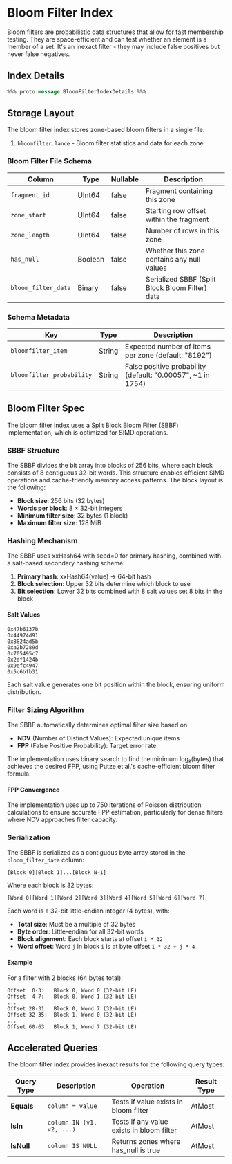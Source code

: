 # Bloom Filter Index

Bloom filters are probabilistic data structures that allow for fast membership testing.
They are space-efficient and can test whether an element is a member of a set.
It's an inexact filter - they may include false positives but never false negatives.

## Index Details

```protobuf
%%% proto.message.BloomFilterIndexDetails %%%
```

## Storage Layout

The bloom filter index stores zone-based bloom filters in a single file:

1. `bloomfilter.lance` - Bloom filter statistics and data for each zone

### Bloom Filter File Schema

| Column              | Type    | Nullable | Description                                     |
|---------------------|---------|----------|-------------------------------------------------|
| `fragment_id`       | UInt64  | false    | Fragment containing this zone                   |
| `zone_start`        | UInt64  | false    | Starting row offset within the fragment         |
| `zone_length`       | UInt64  | false    | Number of rows in this zone                     |
| `has_null`          | Boolean | false    | Whether this zone contains any null values      |
| `bloom_filter_data` | Binary  | false    | Serialized SBBF (Split Block Bloom Filter) data |

### Schema Metadata

| Key                       | Type   | Description                                                 |
|---------------------------|--------|-------------------------------------------------------------|
| `bloomfilter_item`        | String | Expected number of items per zone (default: "8192")         |
| `bloomfilter_probability` | String | False positive probability (default: "0.00057", ~1 in 1754) |

## Bloom Filter Spec

The bloom filter index uses a Split Block Bloom Filter (SBBF) implementation,
which is optimized for SIMD operations.

### SBBF Structure

The SBBF divides the bit array into blocks of 256 bits, where each block consists of 8 contiguous 32-bit words.
This structure enables efficient SIMD operations and cache-friendly memory access patterns.
The block layout is the following:

- **Block size**: 256 bits (32 bytes)
- **Words per block**: 8 × 32-bit integers
- **Minimum filter size**: 32 bytes (1 block)
- **Maximum filter size**: 128 MiB

### Hashing Mechanism

The SBBF uses xxHash64 with seed=0 for primary hashing, combined with a salt-based secondary hashing scheme:

1. **Primary hash**: xxHash64(value) → 64-bit hash
2. **Block selection**: Upper 32 bits determine which block to use
3. **Bit selection**: Lower 32 bits combined with 8 salt values set 8 bits in the block

#### Salt Values

```
0x47b6137b
0x44974d91
0x8824ad5b
0xa2b7289d
0x705495c7
0x2df1424b
0x9efc4947
0x5c6bfb31
```

Each salt value generates one bit position within the block, ensuring uniform distribution.

### Filter Sizing Algorithm

The SBBF automatically determines optimal filter size based on:
- **NDV** (Number of Distinct Values): Expected unique items
- **FPP** (False Positive Probability): Target error rate

The implementation uses binary search to find the minimum log₂(bytes) that achieves the desired FPP,
using Putze et al.'s cache-efficient bloom filter formula.

#### FPP Convergence

The implementation uses up to 750 iterations of Poisson distribution calculations to ensure accurate FPP estimation,
particularly for dense filters where NDV approaches filter capacity.

### Serialization

The SBBF is serialized as a contiguous byte array stored in the `bloom_filter_data` column:

```
[Block 0][Block 1]...[Block N-1]
```

Where each block is 32 bytes:

```
[Word 0][Word 1][Word 2][Word 3][Word 4][Word 5][Word 6][Word 7]
```

Each word is a 32-bit little-endian integer (4 bytes), with:

- **Total size**: Must be a multiple of 32 bytes
- **Byte order**: Little-endian for all 32-bit words
- **Block alignment**: Each block starts at offset `i * 32`
- **Word offset**: Word `j` in block `i` is at byte offset `i * 32 + j * 4`

#### Example

For a filter with 2 blocks (64 bytes total):
```
Offset  0-3:   Block 0, Word 0 (32-bit LE)
Offset  4-7:   Block 0, Word 1 (32-bit LE)
...
Offset 28-31:  Block 0, Word 7 (32-bit LE)
Offset 32-35:  Block 1, Word 0 (32-bit LE)
...
Offset 60-63:  Block 1, Word 7 (32-bit LE)
```

## Accelerated Queries

The bloom filter index provides inexact results for the following query types:

| Query Type | Description               | Operation                                 | Result Type |
|------------|---------------------------|-------------------------------------------|-------------|
| **Equals** | `column = value`          | Tests if value exists in bloom filter     | AtMost      |
| **IsIn**   | `column IN (v1, v2, ...)` | Tests if any value exists in bloom filter | AtMost      |
| **IsNull** | `column IS NULL`          | Returns zones where has_null is true      | AtMost      |
